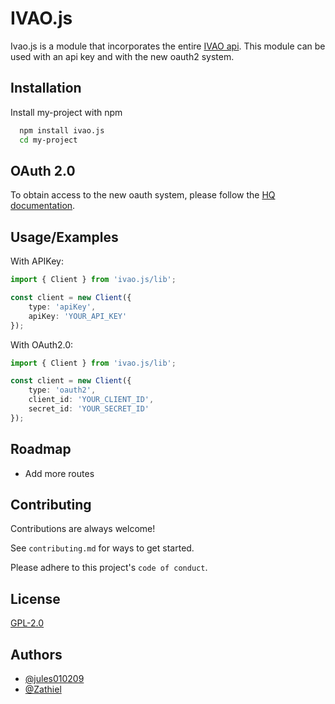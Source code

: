 # IVAO.js

Ivao.js is a module that incorporates the entire [IVAO api](https://api.ivao.aero). This module can be used with an api key and with the new oauth2 system.


## Installation

Install my-project with npm

```bash
  npm install ivao.js
  cd my-project
```

## OAuth 2.0

To obtain access to the new oauth system, please follow the [HQ documentation](https://wiki.ivao.aero/en/home/devops/api/oauth-request).

## Usage/Examples


With APIKey:
```typescript
import { Client } from 'ivao.js/lib';

const client = new Client({
    type: 'apiKey',
    apiKey: 'YOUR_API_KEY'
});
```
With OAuth2.0:
```typescript
import { Client } from 'ivao.js/lib';

const client = new Client({
    type: 'oauth2',
    client_id: 'YOUR_CLIENT_ID',
    secret_id: 'YOUR_SECRET_ID'
});
```



## Roadmap

- Add more routes


## Contributing

Contributions are always welcome!

See `contributing.md` for ways to get started.

Please adhere to this project's `code of conduct`.


## License

[GPL-2.0](https://github.com/ivao-js/ivao.js/blob/master/LICENSE)


## Authors

- [@jules010209](https://www.github.com/jules010209)
- [@Zathiel](https://github.com/Zathiel)

